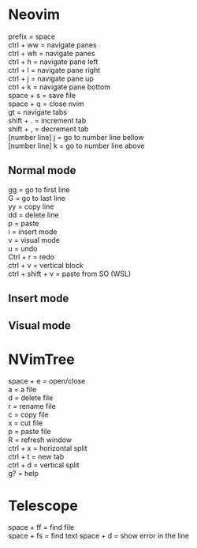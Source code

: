 # Neovim

prefix = space<br>
ctrl + ww = navigate panes<br>
ctrl + wh = navigate panes<br>
ctrl + h = navigate pane left<br>
ctrl + l = navigate pane right<br>
ctrl + j = navigate pane up<br>
ctrl + k = navigate pane bottom<br>
space + s = save file<br>
space + q = close nvim<br>
gt = navigate tabs<br>
shift + . = increment tab<br>
shift + , = decrement tab<br>
[number line] j = go to number line bellow<br>
[number line] k = go to number line above<br>

## Normal mode
gg = go to first line<br>
G = go to last line<br>
yy = copy line<br>
dd = delete line<br>
p = paste<br>
i = insert mode<br>
v = visual mode<br>
u = undo<br>
Ctrl + r = redo<br>
ctrl + v = vertical block<br>
ctrl + shift + v = paste from SO (WSL)

## Insert mode

## Visual mode

# NVimTree

space + e = open/close<br>
a = a
file<br>
d = delete file<br>
r = rename file<br>
c = copy file<br>
x = cut file<br>
p = paste file<br>
R = refresh window<br>
ctrl + x = horizontal split<br>
ctrl + t = new tab<br>
ctrl + d = vertical split<br>
g? = help


# Telescope
space + ff = find file<br>
space + fs = find text
space + d = show error in the line
